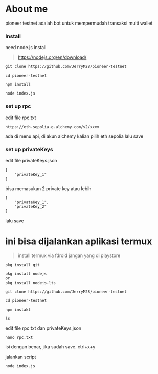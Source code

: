 # About me
pioneer testnet adalah bot untuk mempermudah transaksi multi wallet

### Install 
need node.js install
>https://nodejs.org/en/download/
```
git clone https://github.com/JerryM28/pioneer-testnet

cd pioneer-testnet

npm install

node index.js
```
### set up rpc

edit file rpc.txt
```
https://eth-sepolia.g.alchemy.com/v2/xxxx
```
ada di menu api, di akun alchemy kalian pilih eth sepolia
lalu save

### set up privateKeys

edit file privateKeys.json
```
[
    "privateKey_1"
]
```
bisa memasukan 2 private key atau lebih
```
[
    "privateKey_1",
    "privateKey_2"
]
```
lalu save

# ini bisa dijalankan aplikasi termux
>install termux via fdroid jangan yang di playstore

```
pkg install git

pkg install nodejs
or
pkg install nodejs-lts

git clone https://github.com/JerryM28/pioneer-testnet

cd pioneer-testnet

npm instakl

ls

```
edit file rpc.txt dan privateKeys.json

```
nano rpc.txt
```
isi dengan benar, jika sudah save. ctrl+x+y

jalankan script
```
node index.js
```



